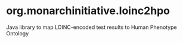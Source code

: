 # org.monarchinitiative.loinc2hpo
Java library to map LOINC-encoded test results to Human Phenotype Ontology
